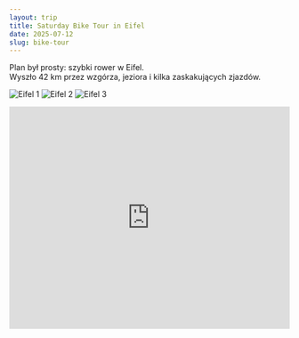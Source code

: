 ```yaml
---
layout: trip
title: Saturday Bike Tour in Eifel
date: 2025-07-12
slug: bike-tour
---
```


Plan był prosty: szybki rower w Eifel.  
Wyszło 42 km przez wzgórza, jeziora i kilka zaskakujących zjazdów.

![Eifel 1](/images/vianden.jpg)
![Eifel 2](/images/hike.jpg)
![Eifel 3](/images/moselle.jpg)

<iframe src="https://www.komoot.com/tour/123456789/embed" width="100%" height="400" frameborder="0"></iframe>

